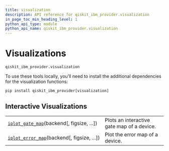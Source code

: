 ```yaml
---
title: visualization
description: API reference for qiskit_ibm_provider.visualization
in_page_toc_min_heading_level: 1
python_api_type: module
python_api_name: qiskit_ibm_provider.visualization
---
```


<span id="visualizations-qiskit-ibm-provider-visualization" />

<span id="module-qiskit_ibm_provider.visualization" />

<span id="qiskit-ibm-provider-visualization" />

# Visualizations

<span id="module-qiskit_ibm_provider.visualization" />

`qiskit_ibm_provider.visualization`

<Admonition title="Note" type="note">
  To use these tools locally, you’ll need to install the additional dependencies for the visualization functions:

  ```python
  pip install qiskit_ibm_provider[visualization]
  ```
</Admonition>

## Interactive Visualizations

|                                                                                                                                                      |                                            |
| ---------------------------------------------------------------------------------------------------------------------------------------------------- | ------------------------------------------ |
| [`iplot_gate_map`](qiskit_ibm_provider.visualization.iplot_gate_map "qiskit_ibm_provider.visualization.iplot_gate_map")(backend\[, figsize, ...])    | Plots an interactive gate map of a device. |
| [`iplot_error_map`](qiskit_ibm_provider.visualization.iplot_error_map "qiskit_ibm_provider.visualization.iplot_error_map")(backend\[, figsize, ...]) | Plot the error map of a device.            |

